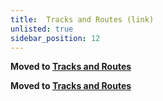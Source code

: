 ```yaml
---
title:  Tracks and Routes (link)
unlisted: true
sidebar_position: 12
---
```



**Moved to [Tracks and Routes](./tracks/index.md)**

**Moved to [Tracks and Routes](./routes.md)**